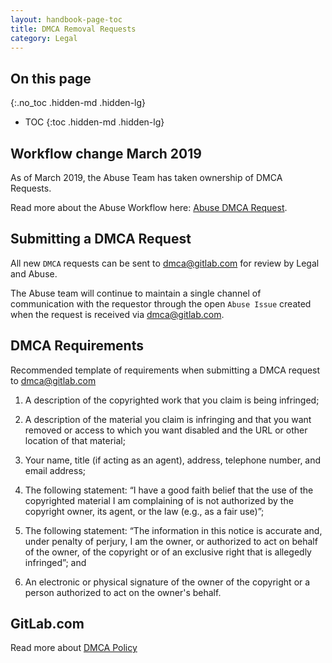 ```yaml
---
layout: handbook-page-toc
title: DMCA Removal Requests
category: Legal
---
```


## On this page
{:.no_toc .hidden-md .hidden-lg}

- TOC
{:toc .hidden-md .hidden-lg}

## Workflow change March 2019

As of March 2019, the Abuse Team has taken ownership of DMCA Requests.

Read more about the Abuse Workflow here: [Abuse DMCA Request](/handbook/engineering/security/operations/abuse/dmca-removal-requests.html).

## Submitting a DMCA Request

All new `DMCA` requests can be sent to dmca@gitlab.com for review by Legal and Abuse. 

The Abuse team will continue to maintain a single channel of communication with the requestor through the open `Abuse Issue` created when the request is received via dmca@gitlab.com. 

## DMCA Requirements

Recommended template of requirements when submitting a DMCA request to dmca@gitlab.com 

1.  A description of the copyrighted work that you claim is being infringed;

2.  A description of the material you claim is infringing and that you want removed or access to which you want disabled and the URL or other location of that material;

3.  Your name, title (if acting as an agent), address, telephone number, and email address;

4.  The following statement: “I have a good faith belief that the use of the copyrighted material I am complaining of is not authorized by the copyright owner, its agent, or the law (e.g., as a fair use)”;

5.  The following statement: “The information in this notice is accurate and, under penalty of perjury, I am the owner, or authorized to act on behalf of the owner, of the copyright or of an exclusive right that is allegedly infringed”; and

6.  An electronic or physical signature of the owner of the copyright or a person authorized to act on the owner's behalf.

## GitLab.com 

Read more about [DMCA Policy](/handbook/dmca/)
